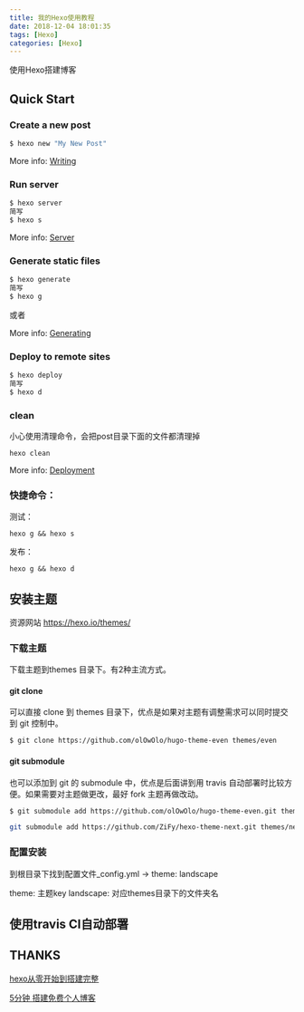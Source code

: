 ```yaml
---
title: 我的Hexo使用教程
date: 2018-12-04 18:01:35
tags: [Hexo]
categories: [Hexo]
---
```

使用Hexo搭建博客


<!-- more -->

## Quick Start

### Create a new post

``` bash
$ hexo new "My New Post"
```

More info: [Writing](https://hexo.io/docs/writing.html)

### Run server

``` bash
$ hexo server
简写
$ hexo s
```

More info: [Server](https://hexo.io/docs/server.html)

### Generate static files

``` bash
$ hexo generate
简写
$ hexo g
```
或者

More info: [Generating](https://hexo.io/docs/generating.html)

### Deploy to remote sites

``` bash
$ hexo deploy
简写
$ hexo d

```
### clean
小心使用清理命令，会把post目录下面的文件都清理掉

```
hexo clean
```

More info: [Deployment](https://hexo.io/docs/deployment.html)

### 快捷命令：




测试：
```
hexo g && hexo s
```

发布：

```
hexo g && hexo d
```
## 安装主题

资源网站 https://hexo.io/themes/

### 下载主题
下载主题到themes 目录下。有2种主流方式。

#### git clone
可以直接 clone 到 themes 目录下，优点是如果对主题有调整需求可以同时提交到 git 控制中。

``` bash
$ git clone https://github.com/olOwOlo/hugo-theme-even themes/even
```
#### git submodule
也可以添加到 git 的 submodule 中，优点是后面讲到用 travis 自动部署时比较方便。如果需要对主题做更改，最好 fork 主题再做改动。

``` bash
$ git submodule add https://github.com/olOwOlo/hugo-theme-even.git themes/even

git submodule add https://github.com/ZiFy/hexo-theme-next.git themes/next
```

### 配置安装
到根目录下找到配置文件_config.yml -> theme: landscape

theme: 主题key
landscape: 对应themes目录下的文件夹名


## 使用travis CI自动部署



## THANKS
[hexo从零开始到搭建完整](https://www.cnblogs.com/visugar/p/6821777.html)

[5分钟 搭建免费个人博客](https://www.jianshu.com/p/4eaddcbe4d12)